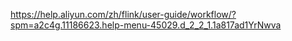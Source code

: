 
https://help.aliyun.com/zh/flink/user-guide/workflow/?spm=a2c4g.11186623.help-menu-45029.d_2_2_1.1a817ad1YrNwva


